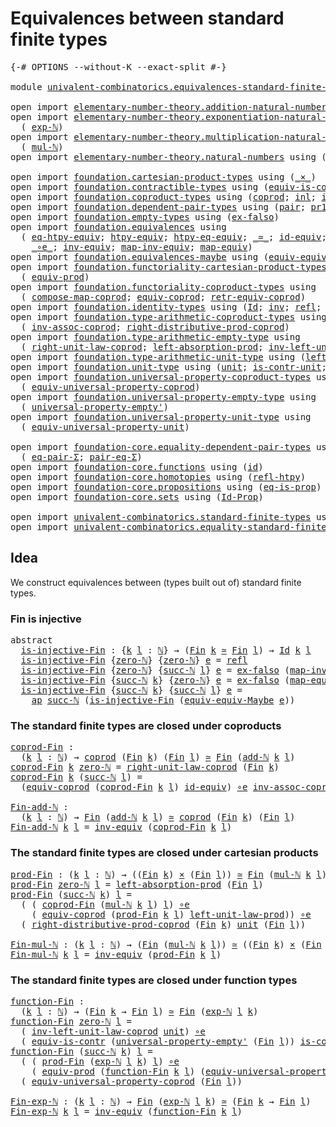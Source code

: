 # Equivalences between standard finite types

<pre class="Agda"><a id="55" class="Symbol">{-#</a> <a id="59" class="Keyword">OPTIONS</a> <a id="67" class="Pragma">--without-K</a> <a id="79" class="Pragma">--exact-split</a> <a id="93" class="Symbol">#-}</a>

<a id="98" class="Keyword">module</a> <a id="105" href="univalent-combinatorics.equivalences-standard-finite-types.html" class="Module">univalent-combinatorics.equivalences-standard-finite-types</a> <a id="164" class="Keyword">where</a>

<a id="171" class="Keyword">open</a> <a id="176" class="Keyword">import</a> <a id="183" href="elementary-number-theory.addition-natural-numbers.html" class="Module">elementary-number-theory.addition-natural-numbers</a> <a id="233" class="Keyword">using</a> <a id="239" class="Symbol">(</a><a id="240" href="elementary-number-theory.addition-natural-numbers.html#988" class="Function">add-ℕ</a><a id="245" class="Symbol">)</a>
<a id="247" class="Keyword">open</a> <a id="252" class="Keyword">import</a> <a id="259" href="elementary-number-theory.exponentiation-natural-numbers.html" class="Module">elementary-number-theory.exponentiation-natural-numbers</a> <a id="315" class="Keyword">using</a>
  <a id="323" class="Symbol">(</a> <a id="325" href="elementary-number-theory.exponentiation-natural-numbers.html#671" class="Function">exp-ℕ</a><a id="330" class="Symbol">)</a>
<a id="332" class="Keyword">open</a> <a id="337" class="Keyword">import</a> <a id="344" href="elementary-number-theory.multiplication-natural-numbers.html" class="Module">elementary-number-theory.multiplication-natural-numbers</a> <a id="400" class="Keyword">using</a>
  <a id="408" class="Symbol">(</a> <a id="410" href="elementary-number-theory.multiplication-natural-numbers.html#1176" class="Function">mul-ℕ</a><a id="415" class="Symbol">)</a>
<a id="417" class="Keyword">open</a> <a id="422" class="Keyword">import</a> <a id="429" href="elementary-number-theory.natural-numbers.html" class="Module">elementary-number-theory.natural-numbers</a> <a id="470" class="Keyword">using</a> <a id="476" class="Symbol">(</a><a id="477" href="elementary-number-theory.natural-numbers.html#1444" class="Datatype">ℕ</a><a id="478" class="Symbol">;</a> <a id="480" href="elementary-number-theory.natural-numbers.html#1465" class="InductiveConstructor">zero-ℕ</a><a id="486" class="Symbol">;</a> <a id="488" href="elementary-number-theory.natural-numbers.html#1478" class="InductiveConstructor">succ-ℕ</a><a id="494" class="Symbol">)</a>

<a id="497" class="Keyword">open</a> <a id="502" class="Keyword">import</a> <a id="509" href="foundation.cartesian-product-types.html" class="Module">foundation.cartesian-product-types</a> <a id="544" class="Keyword">using</a> <a id="550" class="Symbol">(</a><a id="551" href="foundation-core.cartesian-product-types.html#577" class="Function Operator">_×_</a><a id="554" class="Symbol">)</a>
<a id="556" class="Keyword">open</a> <a id="561" class="Keyword">import</a> <a id="568" href="foundation.contractible-types.html" class="Module">foundation.contractible-types</a> <a id="598" class="Keyword">using</a> <a id="604" class="Symbol">(</a><a id="605" href="foundation-core.contractible-types.html#4237" class="Function">equiv-is-contr</a><a id="619" class="Symbol">)</a>
<a id="621" class="Keyword">open</a> <a id="626" class="Keyword">import</a> <a id="633" href="foundation.coproduct-types.html" class="Module">foundation.coproduct-types</a> <a id="660" class="Keyword">using</a> <a id="666" class="Symbol">(</a><a id="667" href="foundation.coproduct-types.html#1168" class="Datatype">coprod</a><a id="673" class="Symbol">;</a> <a id="675" href="foundation.coproduct-types.html#1239" class="InductiveConstructor">inl</a><a id="678" class="Symbol">;</a> <a id="680" href="foundation.coproduct-types.html#1262" class="InductiveConstructor">inr</a><a id="683" class="Symbol">)</a>
<a id="685" class="Keyword">open</a> <a id="690" class="Keyword">import</a> <a id="697" href="foundation.dependent-pair-types.html" class="Module">foundation.dependent-pair-types</a> <a id="729" class="Keyword">using</a> <a id="735" class="Symbol">(</a><a id="736" href="foundation-core.dependent-pair-types.html#575" class="InductiveConstructor">pair</a><a id="740" class="Symbol">;</a> <a id="742" href="foundation-core.dependent-pair-types.html#592" class="Field">pr1</a><a id="745" class="Symbol">;</a> <a id="747" href="foundation-core.dependent-pair-types.html#604" class="Field">pr2</a><a id="750" class="Symbol">;</a> <a id="752" href="foundation-core.dependent-pair-types.html#502" class="Record">Σ</a><a id="753" class="Symbol">)</a>
<a id="755" class="Keyword">open</a> <a id="760" class="Keyword">import</a> <a id="767" href="foundation.empty-types.html" class="Module">foundation.empty-types</a> <a id="790" class="Keyword">using</a> <a id="796" class="Symbol">(</a><a id="797" href="foundation-core.empty-types.html#1150" class="Function">ex-falso</a><a id="805" class="Symbol">)</a>
<a id="807" class="Keyword">open</a> <a id="812" class="Keyword">import</a> <a id="819" href="foundation.equivalences.html" class="Module">foundation.equivalences</a> <a id="843" class="Keyword">using</a>
  <a id="851" class="Symbol">(</a> <a id="853" href="foundation.equivalences.html#14729" class="Function">eq-htpy-equiv</a><a id="866" class="Symbol">;</a> <a id="868" href="foundation.equivalences.html#14020" class="Function">htpy-equiv</a><a id="878" class="Symbol">;</a> <a id="880" href="foundation.equivalences.html#14866" class="Function">htpy-eq-equiv</a><a id="893" class="Symbol">;</a> <a id="895" href="foundation-core.equivalences.html#1607" class="Function Operator">_≃_</a><a id="898" class="Symbol">;</a> <a id="900" href="foundation-core.equivalences.html#2480" class="Function">id-equiv</a><a id="908" class="Symbol">;</a> <a id="910" href="foundation-core.equivalences.html#2999" class="Function">is-equiv-has-inverse</a><a id="930" class="Symbol">;</a>
    <a id="936" href="foundation-core.equivalences.html#7843" class="Function Operator">_∘e_</a><a id="940" class="Symbol">;</a> <a id="942" href="foundation-core.equivalences.html#5707" class="Function">inv-equiv</a><a id="951" class="Symbol">;</a> <a id="953" href="foundation-core.equivalences.html#5022" class="Function">map-inv-equiv</a><a id="966" class="Symbol">;</a> <a id="968" href="foundation-core.equivalences.html#1807" class="Function">map-equiv</a><a id="977" class="Symbol">)</a>
<a id="979" class="Keyword">open</a> <a id="984" class="Keyword">import</a> <a id="991" href="foundation.equivalences-maybe.html" class="Module">foundation.equivalences-maybe</a> <a id="1021" class="Keyword">using</a> <a id="1027" class="Symbol">(</a><a id="1028" href="foundation.equivalences-maybe.html#14629" class="Function">equiv-equiv-Maybe</a><a id="1045" class="Symbol">)</a>
<a id="1047" class="Keyword">open</a> <a id="1052" class="Keyword">import</a> <a id="1059" href="foundation.functoriality-cartesian-product-types.html" class="Module">foundation.functoriality-cartesian-product-types</a> <a id="1108" class="Keyword">using</a>
  <a id="1116" class="Symbol">(</a> <a id="1118" href="foundation.functoriality-cartesian-product-types.html#3166" class="Function">equiv-prod</a><a id="1128" class="Symbol">)</a>
<a id="1130" class="Keyword">open</a> <a id="1135" class="Keyword">import</a> <a id="1142" href="foundation.functoriality-coproduct-types.html" class="Module">foundation.functoriality-coproduct-types</a> <a id="1183" class="Keyword">using</a>
  <a id="1191" class="Symbol">(</a> <a id="1193" href="foundation.functoriality-coproduct-types.html#1810" class="Function">compose-map-coprod</a><a id="1211" class="Symbol">;</a> <a id="1213" href="foundation.functoriality-coproduct-types.html#3470" class="Function">equiv-coprod</a><a id="1225" class="Symbol">;</a> <a id="1227" href="foundation.functoriality-coproduct-types.html#7361" class="Function">retr-equiv-coprod</a><a id="1244" class="Symbol">)</a>
<a id="1246" class="Keyword">open</a> <a id="1251" class="Keyword">import</a> <a id="1258" href="foundation.identity-types.html" class="Module">foundation.identity-types</a> <a id="1284" class="Keyword">using</a> <a id="1290" class="Symbol">(</a><a id="1291" href="foundation-core.identity-types.html#641" class="Datatype">Id</a><a id="1293" class="Symbol">;</a> <a id="1295" href="foundation-core.identity-types.html#1552" class="Function">inv</a><a id="1298" class="Symbol">;</a> <a id="1300" href="foundation-core.identity-types.html#694" class="InductiveConstructor">refl</a><a id="1304" class="Symbol">;</a> <a id="1306" href="foundation-core.identity-types.html#2853" class="Function">ap</a><a id="1308" class="Symbol">;</a> <a id="1310" href="foundation-core.identity-types.html#1239" class="Function Operator">_∙_</a><a id="1313" class="Symbol">)</a>
<a id="1315" class="Keyword">open</a> <a id="1320" class="Keyword">import</a> <a id="1327" href="foundation.type-arithmetic-coproduct-types.html" class="Module">foundation.type-arithmetic-coproduct-types</a> <a id="1370" class="Keyword">using</a>
  <a id="1378" class="Symbol">(</a> <a id="1380" href="foundation.type-arithmetic-coproduct-types.html#3581" class="Function">inv-assoc-coprod</a><a id="1396" class="Symbol">;</a> <a id="1398" href="foundation.type-arithmetic-coproduct-types.html#8683" class="Function">right-distributive-prod-coprod</a><a id="1428" class="Symbol">)</a>
<a id="1430" class="Keyword">open</a> <a id="1435" class="Keyword">import</a> <a id="1442" href="foundation.type-arithmetic-empty-type.html" class="Module">foundation.type-arithmetic-empty-type</a> <a id="1480" class="Keyword">using</a>
  <a id="1488" class="Symbol">(</a> <a id="1490" href="foundation.type-arithmetic-empty-type.html#10650" class="Function">right-unit-law-coprod</a><a id="1511" class="Symbol">;</a> <a id="1513" href="foundation.type-arithmetic-empty-type.html#4251" class="Function">left-absorption-prod</a><a id="1533" class="Symbol">;</a> <a id="1535" href="foundation.type-arithmetic-empty-type.html#7436" class="Function">inv-left-unit-law-coprod</a><a id="1559" class="Symbol">)</a>
<a id="1561" class="Keyword">open</a> <a id="1566" class="Keyword">import</a> <a id="1573" href="foundation.type-arithmetic-unit-type.html" class="Module">foundation.type-arithmetic-unit-type</a> <a id="1610" class="Keyword">using</a> <a id="1616" class="Symbol">(</a><a id="1617" href="foundation.type-arithmetic-unit-type.html#2932" class="Function">left-unit-law-prod</a><a id="1635" class="Symbol">)</a>
<a id="1637" class="Keyword">open</a> <a id="1642" class="Keyword">import</a> <a id="1649" href="foundation.unit-type.html" class="Module">foundation.unit-type</a> <a id="1670" class="Keyword">using</a> <a id="1676" class="Symbol">(</a><a id="1677" href="foundation.unit-type.html#975" class="Datatype">unit</a><a id="1681" class="Symbol">;</a> <a id="1683" href="foundation.unit-type.html#1534" class="Function">is-contr-unit</a><a id="1696" class="Symbol">;</a> <a id="1698" href="foundation.unit-type.html#999" class="InductiveConstructor">star</a><a id="1702" class="Symbol">)</a>
<a id="1704" class="Keyword">open</a> <a id="1709" class="Keyword">import</a> <a id="1716" href="foundation.universal-property-coproduct-types.html" class="Module">foundation.universal-property-coproduct-types</a> <a id="1762" class="Keyword">using</a>
  <a id="1770" class="Symbol">(</a> <a id="1772" href="foundation.universal-property-coproduct-types.html#2181" class="Function">equiv-universal-property-coprod</a><a id="1803" class="Symbol">)</a>
<a id="1805" class="Keyword">open</a> <a id="1810" class="Keyword">import</a> <a id="1817" href="foundation.universal-property-empty-type.html" class="Module">foundation.universal-property-empty-type</a> <a id="1858" class="Keyword">using</a>
  <a id="1866" class="Symbol">(</a> <a id="1868" href="foundation.universal-property-empty-type.html#2511" class="Function">universal-property-empty&#39;</a><a id="1893" class="Symbol">)</a>
<a id="1895" class="Keyword">open</a> <a id="1900" class="Keyword">import</a> <a id="1907" href="foundation.universal-property-unit-type.html" class="Module">foundation.universal-property-unit-type</a> <a id="1947" class="Keyword">using</a>
  <a id="1955" class="Symbol">(</a> <a id="1957" href="foundation.universal-property-unit-type.html#2144" class="Function">equiv-universal-property-unit</a><a id="1986" class="Symbol">)</a>

<a id="1989" class="Keyword">open</a> <a id="1994" class="Keyword">import</a> <a id="2001" href="foundation-core.equality-dependent-pair-types.html" class="Module">foundation-core.equality-dependent-pair-types</a> <a id="2047" class="Keyword">using</a>
  <a id="2055" class="Symbol">(</a> <a id="2057" href="foundation-core.equality-dependent-pair-types.html#1278" class="Function">eq-pair-Σ</a><a id="2066" class="Symbol">;</a> <a id="2068" href="foundation-core.equality-dependent-pair-types.html#1194" class="Function">pair-eq-Σ</a><a id="2077" class="Symbol">)</a>
<a id="2079" class="Keyword">open</a> <a id="2084" class="Keyword">import</a> <a id="2091" href="foundation-core.functions.html" class="Module">foundation-core.functions</a> <a id="2117" class="Keyword">using</a> <a id="2123" class="Symbol">(</a><a id="2124" href="foundation-core.functions.html#309" class="Function">id</a><a id="2126" class="Symbol">)</a>
<a id="2128" class="Keyword">open</a> <a id="2133" class="Keyword">import</a> <a id="2140" href="foundation-core.homotopies.html" class="Module">foundation-core.homotopies</a> <a id="2167" class="Keyword">using</a> <a id="2173" class="Symbol">(</a><a id="2174" href="foundation-core.homotopies.html#632" class="Function">refl-htpy</a><a id="2183" class="Symbol">)</a>
<a id="2185" class="Keyword">open</a> <a id="2190" class="Keyword">import</a> <a id="2197" href="foundation-core.propositions.html" class="Module">foundation-core.propositions</a> <a id="2226" class="Keyword">using</a> <a id="2232" class="Symbol">(</a><a id="2233" href="foundation-core.propositions.html#2649" class="Function">eq-is-prop</a><a id="2243" class="Symbol">)</a>
<a id="2245" class="Keyword">open</a> <a id="2250" class="Keyword">import</a> <a id="2257" href="foundation-core.sets.html" class="Module">foundation-core.sets</a> <a id="2278" class="Keyword">using</a> <a id="2284" class="Symbol">(</a><a id="2285" href="foundation-core.sets.html#1407" class="Function">Id-Prop</a><a id="2292" class="Symbol">)</a>

<a id="2295" class="Keyword">open</a> <a id="2300" class="Keyword">import</a> <a id="2307" href="univalent-combinatorics.standard-finite-types.html" class="Module">univalent-combinatorics.standard-finite-types</a> <a id="2353" class="Keyword">using</a> <a id="2359" class="Symbol">(</a><a id="2360" href="univalent-combinatorics.standard-finite-types.html#1975" class="Function">Fin</a><a id="2363" class="Symbol">;</a> <a id="2365" href="univalent-combinatorics.standard-finite-types.html#6909" class="Function">zero-Fin</a><a id="2373" class="Symbol">)</a>
<a id="2375" class="Keyword">open</a> <a id="2380" class="Keyword">import</a> <a id="2387" href="univalent-combinatorics.equality-standard-finite-types.html" class="Module">univalent-combinatorics.equality-standard-finite-types</a> <a id="2442" class="Keyword">using</a> <a id="2448" class="Symbol">(</a><a id="2449" href="univalent-combinatorics.equality-standard-finite-types.html#3668" class="Function">Fin-Set</a><a id="2456" class="Symbol">)</a>
</pre>
## Idea

We construct equivalences between (types built out of) standard finite types.

### Fin is injective

<pre class="Agda"><a id="2581" class="Keyword">abstract</a>
  <a id="is-injective-Fin"></a><a id="2592" href="univalent-combinatorics.equivalences-standard-finite-types.html#2592" class="Function">is-injective-Fin</a> <a id="2609" class="Symbol">:</a> <a id="2611" class="Symbol">{</a><a id="2612" href="univalent-combinatorics.equivalences-standard-finite-types.html#2612" class="Bound">k</a> <a id="2614" href="univalent-combinatorics.equivalences-standard-finite-types.html#2614" class="Bound">l</a> <a id="2616" class="Symbol">:</a> <a id="2618" href="elementary-number-theory.natural-numbers.html#1444" class="Datatype">ℕ</a><a id="2619" class="Symbol">}</a> <a id="2621" class="Symbol">→</a> <a id="2623" class="Symbol">(</a><a id="2624" href="univalent-combinatorics.standard-finite-types.html#1975" class="Function">Fin</a> <a id="2628" href="univalent-combinatorics.equivalences-standard-finite-types.html#2612" class="Bound">k</a> <a id="2630" href="foundation-core.equivalences.html#1607" class="Function Operator">≃</a> <a id="2632" href="univalent-combinatorics.standard-finite-types.html#1975" class="Function">Fin</a> <a id="2636" href="univalent-combinatorics.equivalences-standard-finite-types.html#2614" class="Bound">l</a><a id="2637" class="Symbol">)</a> <a id="2639" class="Symbol">→</a> <a id="2641" href="foundation-core.identity-types.html#641" class="Datatype">Id</a> <a id="2644" href="univalent-combinatorics.equivalences-standard-finite-types.html#2612" class="Bound">k</a> <a id="2646" href="univalent-combinatorics.equivalences-standard-finite-types.html#2614" class="Bound">l</a>
  <a id="2650" href="univalent-combinatorics.equivalences-standard-finite-types.html#2592" class="Function">is-injective-Fin</a> <a id="2667" class="Symbol">{</a><a id="2668" href="elementary-number-theory.natural-numbers.html#1465" class="InductiveConstructor">zero-ℕ</a><a id="2674" class="Symbol">}</a> <a id="2676" class="Symbol">{</a><a id="2677" href="elementary-number-theory.natural-numbers.html#1465" class="InductiveConstructor">zero-ℕ</a><a id="2683" class="Symbol">}</a> <a id="2685" href="univalent-combinatorics.equivalences-standard-finite-types.html#2685" class="Bound">e</a> <a id="2687" class="Symbol">=</a> <a id="2689" href="foundation-core.identity-types.html#694" class="InductiveConstructor">refl</a>
  <a id="2696" href="univalent-combinatorics.equivalences-standard-finite-types.html#2592" class="Function">is-injective-Fin</a> <a id="2713" class="Symbol">{</a><a id="2714" href="elementary-number-theory.natural-numbers.html#1465" class="InductiveConstructor">zero-ℕ</a><a id="2720" class="Symbol">}</a> <a id="2722" class="Symbol">{</a><a id="2723" href="elementary-number-theory.natural-numbers.html#1478" class="InductiveConstructor">succ-ℕ</a> <a id="2730" href="univalent-combinatorics.equivalences-standard-finite-types.html#2730" class="Bound">l</a><a id="2731" class="Symbol">}</a> <a id="2733" href="univalent-combinatorics.equivalences-standard-finite-types.html#2733" class="Bound">e</a> <a id="2735" class="Symbol">=</a> <a id="2737" href="foundation-core.empty-types.html#1150" class="Function">ex-falso</a> <a id="2746" class="Symbol">(</a><a id="2747" href="foundation-core.equivalences.html#5022" class="Function">map-inv-equiv</a> <a id="2761" href="univalent-combinatorics.equivalences-standard-finite-types.html#2733" class="Bound">e</a> <a id="2763" href="univalent-combinatorics.standard-finite-types.html#6909" class="Function">zero-Fin</a><a id="2771" class="Symbol">)</a>
  <a id="2775" href="univalent-combinatorics.equivalences-standard-finite-types.html#2592" class="Function">is-injective-Fin</a> <a id="2792" class="Symbol">{</a><a id="2793" href="elementary-number-theory.natural-numbers.html#1478" class="InductiveConstructor">succ-ℕ</a> <a id="2800" href="univalent-combinatorics.equivalences-standard-finite-types.html#2800" class="Bound">k</a><a id="2801" class="Symbol">}</a> <a id="2803" class="Symbol">{</a><a id="2804" href="elementary-number-theory.natural-numbers.html#1465" class="InductiveConstructor">zero-ℕ</a><a id="2810" class="Symbol">}</a> <a id="2812" href="univalent-combinatorics.equivalences-standard-finite-types.html#2812" class="Bound">e</a> <a id="2814" class="Symbol">=</a> <a id="2816" href="foundation-core.empty-types.html#1150" class="Function">ex-falso</a> <a id="2825" class="Symbol">(</a><a id="2826" href="foundation-core.equivalences.html#1807" class="Function">map-equiv</a> <a id="2836" href="univalent-combinatorics.equivalences-standard-finite-types.html#2812" class="Bound">e</a> <a id="2838" href="univalent-combinatorics.standard-finite-types.html#6909" class="Function">zero-Fin</a><a id="2846" class="Symbol">)</a>
  <a id="2850" href="univalent-combinatorics.equivalences-standard-finite-types.html#2592" class="Function">is-injective-Fin</a> <a id="2867" class="Symbol">{</a><a id="2868" href="elementary-number-theory.natural-numbers.html#1478" class="InductiveConstructor">succ-ℕ</a> <a id="2875" href="univalent-combinatorics.equivalences-standard-finite-types.html#2875" class="Bound">k</a><a id="2876" class="Symbol">}</a> <a id="2878" class="Symbol">{</a><a id="2879" href="elementary-number-theory.natural-numbers.html#1478" class="InductiveConstructor">succ-ℕ</a> <a id="2886" href="univalent-combinatorics.equivalences-standard-finite-types.html#2886" class="Bound">l</a><a id="2887" class="Symbol">}</a> <a id="2889" href="univalent-combinatorics.equivalences-standard-finite-types.html#2889" class="Bound">e</a> <a id="2891" class="Symbol">=</a>
    <a id="2897" href="foundation-core.identity-types.html#2853" class="Function">ap</a> <a id="2900" href="elementary-number-theory.natural-numbers.html#1478" class="InductiveConstructor">succ-ℕ</a> <a id="2907" class="Symbol">(</a><a id="2908" href="univalent-combinatorics.equivalences-standard-finite-types.html#2592" class="Function">is-injective-Fin</a> <a id="2925" class="Symbol">(</a><a id="2926" href="foundation.equivalences-maybe.html#14629" class="Function">equiv-equiv-Maybe</a> <a id="2944" href="univalent-combinatorics.equivalences-standard-finite-types.html#2889" class="Bound">e</a><a id="2945" class="Symbol">))</a>
</pre>
### The standard finite types are closed under coproducts

<pre class="Agda"><a id="coprod-Fin"></a><a id="3020" href="univalent-combinatorics.equivalences-standard-finite-types.html#3020" class="Function">coprod-Fin</a> <a id="3031" class="Symbol">:</a>
  <a id="3035" class="Symbol">(</a><a id="3036" href="univalent-combinatorics.equivalences-standard-finite-types.html#3036" class="Bound">k</a> <a id="3038" href="univalent-combinatorics.equivalences-standard-finite-types.html#3038" class="Bound">l</a> <a id="3040" class="Symbol">:</a> <a id="3042" href="elementary-number-theory.natural-numbers.html#1444" class="Datatype">ℕ</a><a id="3043" class="Symbol">)</a> <a id="3045" class="Symbol">→</a> <a id="3047" href="foundation.coproduct-types.html#1168" class="Datatype">coprod</a> <a id="3054" class="Symbol">(</a><a id="3055" href="univalent-combinatorics.standard-finite-types.html#1975" class="Function">Fin</a> <a id="3059" href="univalent-combinatorics.equivalences-standard-finite-types.html#3036" class="Bound">k</a><a id="3060" class="Symbol">)</a> <a id="3062" class="Symbol">(</a><a id="3063" href="univalent-combinatorics.standard-finite-types.html#1975" class="Function">Fin</a> <a id="3067" href="univalent-combinatorics.equivalences-standard-finite-types.html#3038" class="Bound">l</a><a id="3068" class="Symbol">)</a> <a id="3070" href="foundation-core.equivalences.html#1607" class="Function Operator">≃</a> <a id="3072" href="univalent-combinatorics.standard-finite-types.html#1975" class="Function">Fin</a> <a id="3076" class="Symbol">(</a><a id="3077" href="elementary-number-theory.addition-natural-numbers.html#988" class="Function">add-ℕ</a> <a id="3083" href="univalent-combinatorics.equivalences-standard-finite-types.html#3036" class="Bound">k</a> <a id="3085" href="univalent-combinatorics.equivalences-standard-finite-types.html#3038" class="Bound">l</a><a id="3086" class="Symbol">)</a>
<a id="3088" href="univalent-combinatorics.equivalences-standard-finite-types.html#3020" class="Function">coprod-Fin</a> <a id="3099" href="univalent-combinatorics.equivalences-standard-finite-types.html#3099" class="Bound">k</a> <a id="3101" href="elementary-number-theory.natural-numbers.html#1465" class="InductiveConstructor">zero-ℕ</a> <a id="3108" class="Symbol">=</a> <a id="3110" href="foundation.type-arithmetic-empty-type.html#10650" class="Function">right-unit-law-coprod</a> <a id="3132" class="Symbol">(</a><a id="3133" href="univalent-combinatorics.standard-finite-types.html#1975" class="Function">Fin</a> <a id="3137" href="univalent-combinatorics.equivalences-standard-finite-types.html#3099" class="Bound">k</a><a id="3138" class="Symbol">)</a>
<a id="3140" href="univalent-combinatorics.equivalences-standard-finite-types.html#3020" class="Function">coprod-Fin</a> <a id="3151" href="univalent-combinatorics.equivalences-standard-finite-types.html#3151" class="Bound">k</a> <a id="3153" class="Symbol">(</a><a id="3154" href="elementary-number-theory.natural-numbers.html#1478" class="InductiveConstructor">succ-ℕ</a> <a id="3161" href="univalent-combinatorics.equivalences-standard-finite-types.html#3161" class="Bound">l</a><a id="3162" class="Symbol">)</a> <a id="3164" class="Symbol">=</a>
  <a id="3168" class="Symbol">(</a><a id="3169" href="foundation.functoriality-coproduct-types.html#3470" class="Function">equiv-coprod</a> <a id="3182" class="Symbol">(</a><a id="3183" href="univalent-combinatorics.equivalences-standard-finite-types.html#3020" class="Function">coprod-Fin</a> <a id="3194" href="univalent-combinatorics.equivalences-standard-finite-types.html#3151" class="Bound">k</a> <a id="3196" href="univalent-combinatorics.equivalences-standard-finite-types.html#3161" class="Bound">l</a><a id="3197" class="Symbol">)</a> <a id="3199" href="foundation-core.equivalences.html#2480" class="Function">id-equiv</a><a id="3207" class="Symbol">)</a> <a id="3209" href="foundation-core.equivalences.html#7843" class="Function Operator">∘e</a> <a id="3212" href="foundation.type-arithmetic-coproduct-types.html#3581" class="Function">inv-assoc-coprod</a>

<a id="Fin-add-ℕ"></a><a id="3230" href="univalent-combinatorics.equivalences-standard-finite-types.html#3230" class="Function">Fin-add-ℕ</a> <a id="3240" class="Symbol">:</a>
  <a id="3244" class="Symbol">(</a><a id="3245" href="univalent-combinatorics.equivalences-standard-finite-types.html#3245" class="Bound">k</a> <a id="3247" href="univalent-combinatorics.equivalences-standard-finite-types.html#3247" class="Bound">l</a> <a id="3249" class="Symbol">:</a> <a id="3251" href="elementary-number-theory.natural-numbers.html#1444" class="Datatype">ℕ</a><a id="3252" class="Symbol">)</a> <a id="3254" class="Symbol">→</a> <a id="3256" href="univalent-combinatorics.standard-finite-types.html#1975" class="Function">Fin</a> <a id="3260" class="Symbol">(</a><a id="3261" href="elementary-number-theory.addition-natural-numbers.html#988" class="Function">add-ℕ</a> <a id="3267" href="univalent-combinatorics.equivalences-standard-finite-types.html#3245" class="Bound">k</a> <a id="3269" href="univalent-combinatorics.equivalences-standard-finite-types.html#3247" class="Bound">l</a><a id="3270" class="Symbol">)</a> <a id="3272" href="foundation-core.equivalences.html#1607" class="Function Operator">≃</a> <a id="3274" href="foundation.coproduct-types.html#1168" class="Datatype">coprod</a> <a id="3281" class="Symbol">(</a><a id="3282" href="univalent-combinatorics.standard-finite-types.html#1975" class="Function">Fin</a> <a id="3286" href="univalent-combinatorics.equivalences-standard-finite-types.html#3245" class="Bound">k</a><a id="3287" class="Symbol">)</a> <a id="3289" class="Symbol">(</a><a id="3290" href="univalent-combinatorics.standard-finite-types.html#1975" class="Function">Fin</a> <a id="3294" href="univalent-combinatorics.equivalences-standard-finite-types.html#3247" class="Bound">l</a><a id="3295" class="Symbol">)</a>
<a id="3297" href="univalent-combinatorics.equivalences-standard-finite-types.html#3230" class="Function">Fin-add-ℕ</a> <a id="3307" href="univalent-combinatorics.equivalences-standard-finite-types.html#3307" class="Bound">k</a> <a id="3309" href="univalent-combinatorics.equivalences-standard-finite-types.html#3309" class="Bound">l</a> <a id="3311" class="Symbol">=</a> <a id="3313" href="foundation-core.equivalences.html#5707" class="Function">inv-equiv</a> <a id="3323" class="Symbol">(</a><a id="3324" href="univalent-combinatorics.equivalences-standard-finite-types.html#3020" class="Function">coprod-Fin</a> <a id="3335" href="univalent-combinatorics.equivalences-standard-finite-types.html#3307" class="Bound">k</a> <a id="3337" href="univalent-combinatorics.equivalences-standard-finite-types.html#3309" class="Bound">l</a><a id="3338" class="Symbol">)</a>
</pre>
### The standard finite types are closed under cartesian products

<pre class="Agda"><a id="prod-Fin"></a><a id="3416" href="univalent-combinatorics.equivalences-standard-finite-types.html#3416" class="Function">prod-Fin</a> <a id="3425" class="Symbol">:</a> <a id="3427" class="Symbol">(</a><a id="3428" href="univalent-combinatorics.equivalences-standard-finite-types.html#3428" class="Bound">k</a> <a id="3430" href="univalent-combinatorics.equivalences-standard-finite-types.html#3430" class="Bound">l</a> <a id="3432" class="Symbol">:</a> <a id="3434" href="elementary-number-theory.natural-numbers.html#1444" class="Datatype">ℕ</a><a id="3435" class="Symbol">)</a> <a id="3437" class="Symbol">→</a> <a id="3439" class="Symbol">((</a><a id="3441" href="univalent-combinatorics.standard-finite-types.html#1975" class="Function">Fin</a> <a id="3445" href="univalent-combinatorics.equivalences-standard-finite-types.html#3428" class="Bound">k</a><a id="3446" class="Symbol">)</a> <a id="3448" href="foundation-core.cartesian-product-types.html#577" class="Function Operator">×</a> <a id="3450" class="Symbol">(</a><a id="3451" href="univalent-combinatorics.standard-finite-types.html#1975" class="Function">Fin</a> <a id="3455" href="univalent-combinatorics.equivalences-standard-finite-types.html#3430" class="Bound">l</a><a id="3456" class="Symbol">))</a> <a id="3459" href="foundation-core.equivalences.html#1607" class="Function Operator">≃</a> <a id="3461" href="univalent-combinatorics.standard-finite-types.html#1975" class="Function">Fin</a> <a id="3465" class="Symbol">(</a><a id="3466" href="elementary-number-theory.multiplication-natural-numbers.html#1176" class="Function">mul-ℕ</a> <a id="3472" href="univalent-combinatorics.equivalences-standard-finite-types.html#3428" class="Bound">k</a> <a id="3474" href="univalent-combinatorics.equivalences-standard-finite-types.html#3430" class="Bound">l</a><a id="3475" class="Symbol">)</a>
<a id="3477" href="univalent-combinatorics.equivalences-standard-finite-types.html#3416" class="Function">prod-Fin</a> <a id="3486" href="elementary-number-theory.natural-numbers.html#1465" class="InductiveConstructor">zero-ℕ</a> <a id="3493" href="univalent-combinatorics.equivalences-standard-finite-types.html#3493" class="Bound">l</a> <a id="3495" class="Symbol">=</a> <a id="3497" href="foundation.type-arithmetic-empty-type.html#4251" class="Function">left-absorption-prod</a> <a id="3518" class="Symbol">(</a><a id="3519" href="univalent-combinatorics.standard-finite-types.html#1975" class="Function">Fin</a> <a id="3523" href="univalent-combinatorics.equivalences-standard-finite-types.html#3493" class="Bound">l</a><a id="3524" class="Symbol">)</a>
<a id="3526" href="univalent-combinatorics.equivalences-standard-finite-types.html#3416" class="Function">prod-Fin</a> <a id="3535" class="Symbol">(</a><a id="3536" href="elementary-number-theory.natural-numbers.html#1478" class="InductiveConstructor">succ-ℕ</a> <a id="3543" href="univalent-combinatorics.equivalences-standard-finite-types.html#3543" class="Bound">k</a><a id="3544" class="Symbol">)</a> <a id="3546" href="univalent-combinatorics.equivalences-standard-finite-types.html#3546" class="Bound">l</a> <a id="3548" class="Symbol">=</a>
  <a id="3552" class="Symbol">(</a> <a id="3554" class="Symbol">(</a> <a id="3556" href="univalent-combinatorics.equivalences-standard-finite-types.html#3020" class="Function">coprod-Fin</a> <a id="3567" class="Symbol">(</a><a id="3568" href="elementary-number-theory.multiplication-natural-numbers.html#1176" class="Function">mul-ℕ</a> <a id="3574" href="univalent-combinatorics.equivalences-standard-finite-types.html#3543" class="Bound">k</a> <a id="3576" href="univalent-combinatorics.equivalences-standard-finite-types.html#3546" class="Bound">l</a><a id="3577" class="Symbol">)</a> <a id="3579" href="univalent-combinatorics.equivalences-standard-finite-types.html#3546" class="Bound">l</a><a id="3580" class="Symbol">)</a> <a id="3582" href="foundation-core.equivalences.html#7843" class="Function Operator">∘e</a>
    <a id="3589" class="Symbol">(</a> <a id="3591" href="foundation.functoriality-coproduct-types.html#3470" class="Function">equiv-coprod</a> <a id="3604" class="Symbol">(</a><a id="3605" href="univalent-combinatorics.equivalences-standard-finite-types.html#3416" class="Function">prod-Fin</a> <a id="3614" href="univalent-combinatorics.equivalences-standard-finite-types.html#3543" class="Bound">k</a> <a id="3616" href="univalent-combinatorics.equivalences-standard-finite-types.html#3546" class="Bound">l</a><a id="3617" class="Symbol">)</a> <a id="3619" href="foundation.type-arithmetic-unit-type.html#2932" class="Function">left-unit-law-prod</a><a id="3637" class="Symbol">))</a> <a id="3640" href="foundation-core.equivalences.html#7843" class="Function Operator">∘e</a>
  <a id="3645" class="Symbol">(</a> <a id="3647" href="foundation.type-arithmetic-coproduct-types.html#8683" class="Function">right-distributive-prod-coprod</a> <a id="3678" class="Symbol">(</a><a id="3679" href="univalent-combinatorics.standard-finite-types.html#1975" class="Function">Fin</a> <a id="3683" href="univalent-combinatorics.equivalences-standard-finite-types.html#3543" class="Bound">k</a><a id="3684" class="Symbol">)</a> <a id="3686" href="foundation.unit-type.html#975" class="Datatype">unit</a> <a id="3691" class="Symbol">(</a><a id="3692" href="univalent-combinatorics.standard-finite-types.html#1975" class="Function">Fin</a> <a id="3696" href="univalent-combinatorics.equivalences-standard-finite-types.html#3546" class="Bound">l</a><a id="3697" class="Symbol">))</a>

<a id="Fin-mul-ℕ"></a><a id="3701" href="univalent-combinatorics.equivalences-standard-finite-types.html#3701" class="Function">Fin-mul-ℕ</a> <a id="3711" class="Symbol">:</a> <a id="3713" class="Symbol">(</a><a id="3714" href="univalent-combinatorics.equivalences-standard-finite-types.html#3714" class="Bound">k</a> <a id="3716" href="univalent-combinatorics.equivalences-standard-finite-types.html#3716" class="Bound">l</a> <a id="3718" class="Symbol">:</a> <a id="3720" href="elementary-number-theory.natural-numbers.html#1444" class="Datatype">ℕ</a><a id="3721" class="Symbol">)</a> <a id="3723" class="Symbol">→</a> <a id="3725" class="Symbol">(</a><a id="3726" href="univalent-combinatorics.standard-finite-types.html#1975" class="Function">Fin</a> <a id="3730" class="Symbol">(</a><a id="3731" href="elementary-number-theory.multiplication-natural-numbers.html#1176" class="Function">mul-ℕ</a> <a id="3737" href="univalent-combinatorics.equivalences-standard-finite-types.html#3714" class="Bound">k</a> <a id="3739" href="univalent-combinatorics.equivalences-standard-finite-types.html#3716" class="Bound">l</a><a id="3740" class="Symbol">))</a> <a id="3743" href="foundation-core.equivalences.html#1607" class="Function Operator">≃</a> <a id="3745" class="Symbol">((</a><a id="3747" href="univalent-combinatorics.standard-finite-types.html#1975" class="Function">Fin</a> <a id="3751" href="univalent-combinatorics.equivalences-standard-finite-types.html#3714" class="Bound">k</a><a id="3752" class="Symbol">)</a> <a id="3754" href="foundation-core.cartesian-product-types.html#577" class="Function Operator">×</a> <a id="3756" class="Symbol">(</a><a id="3757" href="univalent-combinatorics.standard-finite-types.html#1975" class="Function">Fin</a> <a id="3761" href="univalent-combinatorics.equivalences-standard-finite-types.html#3716" class="Bound">l</a><a id="3762" class="Symbol">))</a>
<a id="3765" href="univalent-combinatorics.equivalences-standard-finite-types.html#3701" class="Function">Fin-mul-ℕ</a> <a id="3775" href="univalent-combinatorics.equivalences-standard-finite-types.html#3775" class="Bound">k</a> <a id="3777" href="univalent-combinatorics.equivalences-standard-finite-types.html#3777" class="Bound">l</a> <a id="3779" class="Symbol">=</a> <a id="3781" href="foundation-core.equivalences.html#5707" class="Function">inv-equiv</a> <a id="3791" class="Symbol">(</a><a id="3792" href="univalent-combinatorics.equivalences-standard-finite-types.html#3416" class="Function">prod-Fin</a> <a id="3801" href="univalent-combinatorics.equivalences-standard-finite-types.html#3775" class="Bound">k</a> <a id="3803" href="univalent-combinatorics.equivalences-standard-finite-types.html#3777" class="Bound">l</a><a id="3804" class="Symbol">)</a>
</pre>
### The standard finite types are closed under function types

<pre class="Agda"><a id="function-Fin"></a><a id="3882" href="univalent-combinatorics.equivalences-standard-finite-types.html#3882" class="Function">function-Fin</a> <a id="3895" class="Symbol">:</a>
  <a id="3899" class="Symbol">(</a><a id="3900" href="univalent-combinatorics.equivalences-standard-finite-types.html#3900" class="Bound">k</a> <a id="3902" href="univalent-combinatorics.equivalences-standard-finite-types.html#3902" class="Bound">l</a> <a id="3904" class="Symbol">:</a> <a id="3906" href="elementary-number-theory.natural-numbers.html#1444" class="Datatype">ℕ</a><a id="3907" class="Symbol">)</a> <a id="3909" class="Symbol">→</a> <a id="3911" class="Symbol">(</a><a id="3912" href="univalent-combinatorics.standard-finite-types.html#1975" class="Function">Fin</a> <a id="3916" href="univalent-combinatorics.equivalences-standard-finite-types.html#3900" class="Bound">k</a> <a id="3918" class="Symbol">→</a> <a id="3920" href="univalent-combinatorics.standard-finite-types.html#1975" class="Function">Fin</a> <a id="3924" href="univalent-combinatorics.equivalences-standard-finite-types.html#3902" class="Bound">l</a><a id="3925" class="Symbol">)</a> <a id="3927" href="foundation-core.equivalences.html#1607" class="Function Operator">≃</a> <a id="3929" href="univalent-combinatorics.standard-finite-types.html#1975" class="Function">Fin</a> <a id="3933" class="Symbol">(</a><a id="3934" href="elementary-number-theory.exponentiation-natural-numbers.html#671" class="Function">exp-ℕ</a> <a id="3940" href="univalent-combinatorics.equivalences-standard-finite-types.html#3902" class="Bound">l</a> <a id="3942" href="univalent-combinatorics.equivalences-standard-finite-types.html#3900" class="Bound">k</a><a id="3943" class="Symbol">)</a>
<a id="3945" href="univalent-combinatorics.equivalences-standard-finite-types.html#3882" class="Function">function-Fin</a> <a id="3958" href="elementary-number-theory.natural-numbers.html#1465" class="InductiveConstructor">zero-ℕ</a> <a id="3965" href="univalent-combinatorics.equivalences-standard-finite-types.html#3965" class="Bound">l</a> <a id="3967" class="Symbol">=</a>
  <a id="3971" class="Symbol">(</a> <a id="3973" href="foundation.type-arithmetic-empty-type.html#7436" class="Function">inv-left-unit-law-coprod</a> <a id="3998" href="foundation.unit-type.html#975" class="Datatype">unit</a><a id="4002" class="Symbol">)</a> <a id="4004" href="foundation-core.equivalences.html#7843" class="Function Operator">∘e</a>
  <a id="4009" class="Symbol">(</a> <a id="4011" href="foundation-core.contractible-types.html#4237" class="Function">equiv-is-contr</a> <a id="4026" class="Symbol">(</a><a id="4027" href="foundation.universal-property-empty-type.html#2511" class="Function">universal-property-empty&#39;</a> <a id="4053" class="Symbol">(</a><a id="4054" href="univalent-combinatorics.standard-finite-types.html#1975" class="Function">Fin</a> <a id="4058" href="univalent-combinatorics.equivalences-standard-finite-types.html#3965" class="Bound">l</a><a id="4059" class="Symbol">))</a> <a id="4062" href="foundation.unit-type.html#1534" class="Function">is-contr-unit</a><a id="4075" class="Symbol">)</a>
<a id="4077" href="univalent-combinatorics.equivalences-standard-finite-types.html#3882" class="Function">function-Fin</a> <a id="4090" class="Symbol">(</a><a id="4091" href="elementary-number-theory.natural-numbers.html#1478" class="InductiveConstructor">succ-ℕ</a> <a id="4098" href="univalent-combinatorics.equivalences-standard-finite-types.html#4098" class="Bound">k</a><a id="4099" class="Symbol">)</a> <a id="4101" href="univalent-combinatorics.equivalences-standard-finite-types.html#4101" class="Bound">l</a> <a id="4103" class="Symbol">=</a>
  <a id="4107" class="Symbol">(</a> <a id="4109" class="Symbol">(</a> <a id="4111" href="univalent-combinatorics.equivalences-standard-finite-types.html#3416" class="Function">prod-Fin</a> <a id="4120" class="Symbol">(</a><a id="4121" href="elementary-number-theory.exponentiation-natural-numbers.html#671" class="Function">exp-ℕ</a> <a id="4127" href="univalent-combinatorics.equivalences-standard-finite-types.html#4101" class="Bound">l</a> <a id="4129" href="univalent-combinatorics.equivalences-standard-finite-types.html#4098" class="Bound">k</a><a id="4130" class="Symbol">)</a> <a id="4132" href="univalent-combinatorics.equivalences-standard-finite-types.html#4101" class="Bound">l</a><a id="4133" class="Symbol">)</a> <a id="4135" href="foundation-core.equivalences.html#7843" class="Function Operator">∘e</a>
    <a id="4142" class="Symbol">(</a> <a id="4144" href="foundation.functoriality-cartesian-product-types.html#3166" class="Function">equiv-prod</a> <a id="4155" class="Symbol">(</a><a id="4156" href="univalent-combinatorics.equivalences-standard-finite-types.html#3882" class="Function">function-Fin</a> <a id="4169" href="univalent-combinatorics.equivalences-standard-finite-types.html#4098" class="Bound">k</a> <a id="4171" href="univalent-combinatorics.equivalences-standard-finite-types.html#4101" class="Bound">l</a><a id="4172" class="Symbol">)</a> <a id="4174" class="Symbol">(</a><a id="4175" href="foundation.universal-property-unit-type.html#2144" class="Function">equiv-universal-property-unit</a> <a id="4205" class="Symbol">(</a><a id="4206" href="univalent-combinatorics.standard-finite-types.html#1975" class="Function">Fin</a> <a id="4210" href="univalent-combinatorics.equivalences-standard-finite-types.html#4101" class="Bound">l</a><a id="4211" class="Symbol">))))</a> <a id="4216" href="foundation-core.equivalences.html#7843" class="Function Operator">∘e</a>
  <a id="4221" class="Symbol">(</a> <a id="4223" href="foundation.universal-property-coproduct-types.html#2181" class="Function">equiv-universal-property-coprod</a> <a id="4255" class="Symbol">(</a><a id="4256" href="univalent-combinatorics.standard-finite-types.html#1975" class="Function">Fin</a> <a id="4260" href="univalent-combinatorics.equivalences-standard-finite-types.html#4101" class="Bound">l</a><a id="4261" class="Symbol">))</a>

<a id="Fin-exp-ℕ"></a><a id="4265" href="univalent-combinatorics.equivalences-standard-finite-types.html#4265" class="Function">Fin-exp-ℕ</a> <a id="4275" class="Symbol">:</a> <a id="4277" class="Symbol">(</a><a id="4278" href="univalent-combinatorics.equivalences-standard-finite-types.html#4278" class="Bound">k</a> <a id="4280" href="univalent-combinatorics.equivalences-standard-finite-types.html#4280" class="Bound">l</a> <a id="4282" class="Symbol">:</a> <a id="4284" href="elementary-number-theory.natural-numbers.html#1444" class="Datatype">ℕ</a><a id="4285" class="Symbol">)</a> <a id="4287" class="Symbol">→</a> <a id="4289" href="univalent-combinatorics.standard-finite-types.html#1975" class="Function">Fin</a> <a id="4293" class="Symbol">(</a><a id="4294" href="elementary-number-theory.exponentiation-natural-numbers.html#671" class="Function">exp-ℕ</a> <a id="4300" href="univalent-combinatorics.equivalences-standard-finite-types.html#4280" class="Bound">l</a> <a id="4302" href="univalent-combinatorics.equivalences-standard-finite-types.html#4278" class="Bound">k</a><a id="4303" class="Symbol">)</a> <a id="4305" href="foundation-core.equivalences.html#1607" class="Function Operator">≃</a> <a id="4307" class="Symbol">(</a><a id="4308" href="univalent-combinatorics.standard-finite-types.html#1975" class="Function">Fin</a> <a id="4312" href="univalent-combinatorics.equivalences-standard-finite-types.html#4278" class="Bound">k</a> <a id="4314" class="Symbol">→</a> <a id="4316" href="univalent-combinatorics.standard-finite-types.html#1975" class="Function">Fin</a> <a id="4320" href="univalent-combinatorics.equivalences-standard-finite-types.html#4280" class="Bound">l</a><a id="4321" class="Symbol">)</a>
<a id="4323" href="univalent-combinatorics.equivalences-standard-finite-types.html#4265" class="Function">Fin-exp-ℕ</a> <a id="4333" href="univalent-combinatorics.equivalences-standard-finite-types.html#4333" class="Bound">k</a> <a id="4335" href="univalent-combinatorics.equivalences-standard-finite-types.html#4335" class="Bound">l</a> <a id="4337" class="Symbol">=</a> <a id="4339" href="foundation-core.equivalences.html#5707" class="Function">inv-equiv</a> <a id="4349" class="Symbol">(</a><a id="4350" href="univalent-combinatorics.equivalences-standard-finite-types.html#3882" class="Function">function-Fin</a> <a id="4363" href="univalent-combinatorics.equivalences-standard-finite-types.html#4333" class="Bound">k</a> <a id="4365" href="univalent-combinatorics.equivalences-standard-finite-types.html#4335" class="Bound">l</a><a id="4366" class="Symbol">)</a>
</pre>